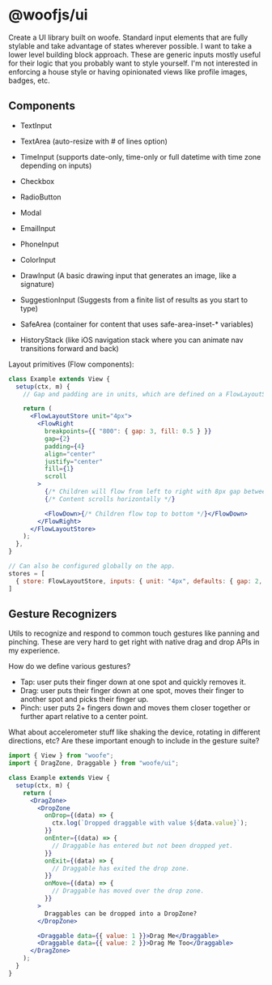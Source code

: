 # @woofjs/ui

Create a UI library built on woofe. Standard input elements that are fully stylable and take advantage of states wherever possible. I want to take a lower level building block approach. These are generic inputs mostly useful for their logic that you probably want to style yourself. I'm not interested in enforcing a house style or having opinionated views like profile images, badges, etc.

## Components

- TextInput
- TextArea (auto-resize with # of lines option)
- TimeInput (supports date-only, time-only or full datetime with time zone depending on inputs)
- Checkbox
- RadioButton
- Modal
- EmailInput
- PhoneInput
- ColorInput
- DrawInput (A basic drawing input that generates an image, like a signature)
- SuggestionInput (Suggests from a finite list of results as you start to type)

- SafeArea (container for content that uses safe-area-inset-\* variables)
- HistoryStack (like iOS navigation stack where you can animate nav transitions forward and back)

Layout primitives (Flow components):

```jsx
class Example extends View {
  setup(ctx, m) {
    // Gap and padding are in units, which are defined on a FlowLayoutStore. Here 1 unit is 4px.

    return (
      <FlowLayoutStore unit="4px">
        <FlowRight
          breakpoints={{ "800": { gap: 3, fill: 0.5 } }}
          gap={2}
          padding={4}
          align="center"
          justify="center"
          fill={1}
          scroll
        >
          {/* Children will flow from left to right with 8px gap between each item and 16px padding around */}
          {/* Content scrolls horizontally */}

          <FlowDown>{/* Children flow top to bottom */}</FlowDown>
        </FlowRight>
      </FlowLayoutStore>
    );
  },
}

// Can also be configured globally on the app.
stores = [
  { store: FlowLayoutStore, inputs: { unit: "4px", defaults: { gap: 2, padding: 4 } } }
]
```

## Gesture Recognizers

Utils to recognize and respond to common touch gestures like panning and pinching. These are very hard to get right with native drag and drop APIs in my experience.

How do we define various gestures?

- Tap: user puts their finger down at one spot and quickly removes it.
- Drag: user puts their finger down at one spot, moves their finger to another spot and picks their finger up.
- Pinch: user puts 2+ fingers down and moves them closer together or further apart relative to a center point.

What about accelerometer stuff like shaking the device, rotating in different directions, etc? Are these important enough to include in the gesture suite?

```jsx
import { View } from "woofe";
import { DragZone, Draggable } from "woofe/ui";

class Example extends View {
  setup(ctx, m) {
    return (
      <DragZone>
        <DropZone
          onDrop={(data) => {
            ctx.log(`Dropped draggable with value ${data.value}`);
          }}
          onEnter={(data) => {
            // Draggable has entered but not been dropped yet.
          }}
          onExit={(data) => {
            // Draggable has exited the drop zone.
          }}
          onMove={(data) => {
            // Draggable has moved over the drop zone.
          }}
        >
          Draggables can be dropped into a DropZone?
        </DropZone>

        <Draggable data={{ value: 1 }}>Drag Me</Draggable>
        <Draggable data={{ value: 2 }}>Drag Me Too</Draggable>
      </DragZone>
    );
  }
}
```
